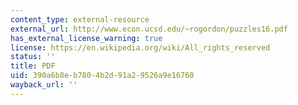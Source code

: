 ```yaml
---
content_type: external-resource
external_url: http://www.econ.ucsd.edu/~rogordon/puzzles16.pdf
has_external_license_warning: true
license: https://en.wikipedia.org/wiki/All_rights_reserved
status: ''
title: PDF
uid: 390a6b8e-b780-4b2d-91a2-9526a9e16760
wayback_url: ''
---
```

